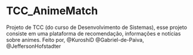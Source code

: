 # TCC_AnimeMatch
Projeto de TCC (do curso de Desenvolvimento de Sistemas), esse projeto consiste em uma plataforma de recomendação, informações e notícias sobre animes. Feito por, @KuroshiD @Gabriel-de-Paiva, @JeffersonHofstadter 
